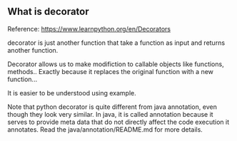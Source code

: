 What is decorator
---------------------------

Reference: https://www.learnpython.org/en/Decorators

decorator is just another function that take a function as input and returns another function.

Decorator allows us to make modifiction to callable objects like functions, methods..
Exactly because it replaces the original function with a new function...

It is easier to be understood using example.


Note that python decorator is quite different from java annotation, even though they look very similar.
In java, it is called annotation because it serves to provide meta data that do not directly affect the code execution it annotates.
Read the java/annotation/README.md for more details.
